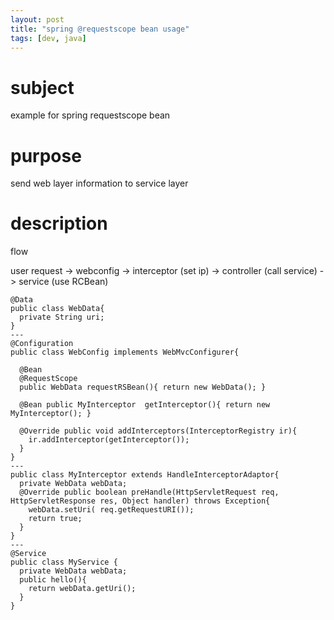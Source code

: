 ```yaml
---
layout: post
title: "spring @requestscope bean usage"
tags: [dev, java]
---
```

# subject
example for spring requestscope bean

# purpose
send web layer  information to service layer

# description
flow

user request -> webconfig -> interceptor (set ip) -> controller (call service) -> service (use RCBean)
```
@Data
public class WebData{
  private String uri;
}
---
@Configuration
public class WebConfig implements WebMvcConfigurer{

  @Bean
  @RequestScope
  public WebData requestRSBean(){ return new WebData(); }

  @Bean public MyInterceptor  getInterceptor(){ return new MyInterceptor(); }

  @Override public void addInterceptors(InterceptorRegistry ir){
    ir.addInterceptor(getInterceptor());
  }
}
---
public class MyInterceptor extends HandleInterceptorAdaptor{
  private WebData webData;
  @Override public boolean preHandle(HttpServletRequest req, HttpServletResponse res, Object handler) throws Exception{
    webData.setUri( req.getRequestURI());
    return true;
  }
}
---
@Service
public class MyService {
  private WebData webData;
  public hello(){
    return webData.getUri();
  }
}
```
